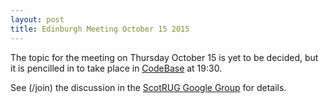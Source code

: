 ```yaml
---
layout: post
title: Edinburgh Meeting October 15 2015
---
```


The topic for the meeting on Thursday October 15 is yet to be decided, but it is pencilled in to take place in [CodeBase](http://www.thisiscodebase.com) at 19:30.

See (/join) the discussion in the [ScotRUG Google Group](https://groups.google.com/forum/#!search/scotrug/scotrug/F0DehO7m4zs/8Zk-7tUrAwAJ) for details.
